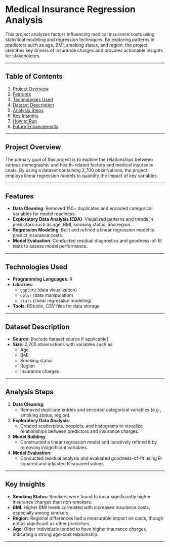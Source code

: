 # Medical Insurance Regression Analysis

This project analyzes factors influencing medical insurance costs using statistical modeling and regression techniques. By exploring patterns in predictors such as age, BMI, smoking status, and region, the project identifies key drivers of insurance charges and provides actionable insights for stakeholders.

---

## Table of Contents
1. [Project Overview](#project-overview)
2. [Features](#features)
3. [Technologies Used](#technologies-used)
4. [Dataset Description](#dataset-description)
5. [Analysis Steps](#analysis-steps)
6. [Key Insights](#key-insights)
7. [How to Run](#how-to-run)
8. [Future Enhancements](#future-enhancements)

---

## Project Overview

The primary goal of this project is to explore the relationships between various demographic and health-related factors and medical insurance costs. By using a dataset containing 2,700 observations, the project employs linear regression models to quantify the impact of key variables.

---

## Features

- **Data Cleaning**: Removed 150+ duplicates and encoded categorical variables for model readiness.
- **Exploratory Data Analysis (EDA)**: Visualized patterns and trends in predictors such as age, BMI, smoking status, and region.
- **Regression Modeling**: Built and refined a linear regression model to predict insurance costs.
- **Model Evaluation**: Conducted residual diagnostics and goodness-of-fit tests to assess model performance.

---

## Technologies Used

- **Programming Languages**: R
- **Libraries**: 
  - `ggplot2` (data visualization)
  - `dplyr` (data manipulation)
  - `stats` (linear regression modeling)
- **Tools**: RStudio, CSV files for data storage

---

## Dataset Description

- **Source**: [Include dataset source if applicable]
- **Size**: 2,700 observations with variables such as:
  - Age
  - BMI
  - Smoking status
  - Region
  - Insurance charges

---

## Analysis Steps

1. **Data Cleaning**: 
   - Removed duplicate entries and encoded categorical variables (e.g., smoking status, region).
2. **Exploratory Data Analysis**:
   - Created scatterplots, boxplots, and histograms to visualize relationships between predictors and insurance charges.
3. **Model Building**:
   - Constructed a linear regression model and iteratively refined it by removing insignificant variables.
4. **Model Evaluation**:
   - Conducted residual analysis and evaluated goodness-of-fit using R-squared and adjusted R-squared values.

---

## Key Insights

- **Smoking Status**: Smokers were found to incur significantly higher insurance charges than non-smokers.
- **BMI**: Higher BMI levels correlated with increased insurance costs, especially among smokers.
- **Region**: Regional differences had a measurable impact on costs, though not as significant as other predictors.
- **Age**: Older individuals tended to have higher insurance charges, indicating a strong age-cost relationship.

---
